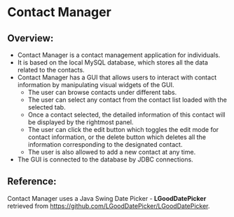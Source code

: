 # Contact Manager
## Overview:
* Contact Manager is a contact management application for individuals. 
* It is based on the local MySQL database, which stores all the data related to the contacts. 
* Contact Manager has a GUI that allows users to interact with contact information by manipulating visual 
  widgets of the GUI.
  * The user can browse contacts under different tabs.
  * The user can select any contact from the contact list loaded with the selected tab. 
  * Once a contact selected, the detailed information of this contact will be displayed by the rightmost panel.
  * The user can click the edit button which toggles the edit mode for contact information, or the delete button which 
    deletes all the information
    corresponding to the designated contact.
  * The user is also allowed to add a new contact at any time.
* The GUI is connected to the database by JDBC connections.

## Reference:
Contact Manager uses a Java Swing Date Picker - **LGoodDatePicker** retrieved from https://github.com/LGoodDatePicker/LGoodDatePicker. 